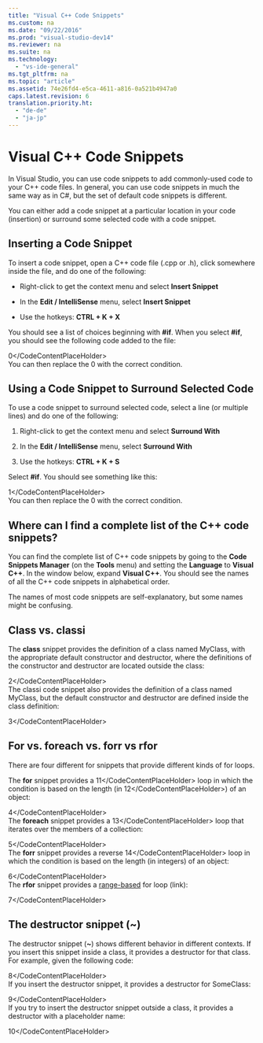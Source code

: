 ```yaml
---
title: "Visual C++ Code Snippets"
ms.custom: na
ms.date: "09/22/2016"
ms.prod: "visual-studio-dev14"
ms.reviewer: na
ms.suite: na
ms.technology: 
  - "vs-ide-general"
ms.tgt_pltfrm: na
ms.topic: "article"
ms.assetid: 74e26fd4-e5ca-4611-a816-0a521b4947a0
caps.latest.revision: 6
translation.priority.ht: 
  - "de-de"
  - "ja-jp"
---
```

# Visual C++ Code Snippets
In Visual Studio, you can use code snippets to add commonly-used code to your C++ code files. In general, you can use code snippets in much the same way as in C#, but the set of default code snippets is different.  
  
 You can either add a code snippet at a particular location in your code (insertion) or surround some selected code with a code snippet.  
  
## Inserting a Code Snippet  
 To insert a code snippet, open a C++ code file (.cpp or .h), click somewhere inside the file, and do one of the following:  
  
-   Right-click to get the context menu and select **Insert Snippet**  
  
-   In the **Edit / IntelliSense** menu, select **Insert Snippet**  
  
-   Use the hotkeys: **CTRL + K + X**  
  
 You should see a list of choices beginning with **#if**. When you select **#if**, you should see the following code added to the file:  
  
<CodeContentPlaceHolder>0\</CodeContentPlaceHolder>  
 You can then replace the 0 with the correct condition.  
  
## Using a Code Snippet to Surround Selected Code  
 To use a code snippet to surround selected code, select a line (or multiple lines) and do one of the following:  
  
1.  Right-click to get the context menu and select **Surround With**  
  
2.  In the **Edit / IntelliSense** menu, select **Surround With**  
  
3.  Use the hotkeys: **CTRL + K + S**  
  
 Select **#if**. You should see something like this:  
  
<CodeContentPlaceHolder>1\</CodeContentPlaceHolder>  
 You can then replace the 0 with the correct condition.  
  
## Where can I find a complete list of the C++ code snippets?  
 You can find the complete list of C++ code snippets by going to the **Code Snippets Manager** (on the **Tools** menu) and setting the **Language** to **Visual C++**. In the window below, expand **Visual C++**. You should see the names of all the C++ code snippets in alphabetical order.  
  
 The names of most code snippets are self-explanatory, but some names might be confusing.  
  
## Class vs. classi  
 The **class** snippet provides the definition of a class named MyClass, with the appropriate default constructor and destructor, where the definitions of the constructor and destructor are located outside the class:  
  
<CodeContentPlaceHolder>2\</CodeContentPlaceHolder>  
 The classi code snippet also provides the definition of a class named MyClass, but the default constructor and destructor are defined inside the class definition:  
  
<CodeContentPlaceHolder>3\</CodeContentPlaceHolder>  
## For vs. foreach vs. forr vs rfor  
 There are four different for snippets that provide different kinds of for loops.  
  
 The **for** snippet provides a <CodeContentPlaceHolder>11\</CodeContentPlaceHolder> loop in which the condition is based on the length (in <CodeContentPlaceHolder>12\</CodeContentPlaceHolder>) of an object:  
  
<CodeContentPlaceHolder>4\</CodeContentPlaceHolder>  
 The **foreach** snippet provides a <CodeContentPlaceHolder>13\</CodeContentPlaceHolder> loop that iterates over the members of a collection:  
  
<CodeContentPlaceHolder>5\</CodeContentPlaceHolder>  
 The **forr** snippet provides a reverse <CodeContentPlaceHolder>14\</CodeContentPlaceHolder> loop in which the condition is based on the length (in integers) of an object:  
  
<CodeContentPlaceHolder>6\</CodeContentPlaceHolder>  
 The **rfor** snippet provides a [range-based](../vs140/range-based-for-statement--c---.md) for loop (link):  
  
<CodeContentPlaceHolder>7\</CodeContentPlaceHolder>  
## The destructor snippet (~)  
 The destructor snippet (**~**) shows different behavior in different contexts. If you insert this snippet inside a class, it provides a destructor for that class. For example, given the following code:  
  
<CodeContentPlaceHolder>8\</CodeContentPlaceHolder>  
 If you insert the destructor snippet, it provides a destructor for SomeClass:  
  
<CodeContentPlaceHolder>9\</CodeContentPlaceHolder>  
 If you try to insert the destructor snippet outside a class, it provides a destructor with a placeholder name:  
  
<CodeContentPlaceHolder>10\</CodeContentPlaceHolder>